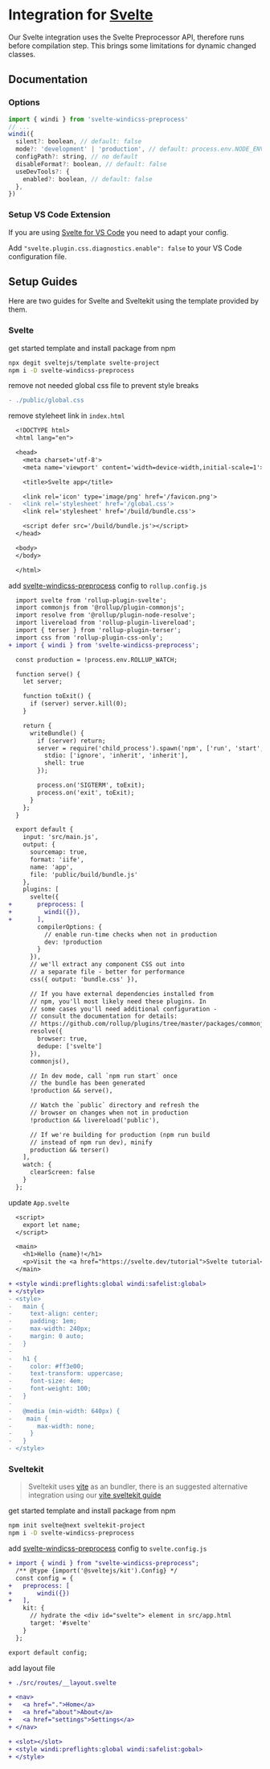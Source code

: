 [utility groups]: /features/
[svelte-windicss-preprocess]: https://github.com/windicss/svelte-windicss-preprocess
[vite-plugin-windicss]: https://github.com/windicss/vite-plugin-windicss
[vite]: /integrations/vite
[vite sveltekit guide]: /integrations/vite#sveltekit-as-of-1-0-0-next-100
[migration]: /guide/migration

<Logo name="svelte" class="logo-float-xl"/>

# Integration for [Svelte](https://svelte.dev/)

<PackageInfo name="svelte-windicss-preprocess" author="alexanderniebuhr" />



Our Svelte integration uses the Svelte Preprocessor API, therefore runs before compilation step. This brings some limitations for dynamic changed classes.

## Documentation

### Options

```js
import { windi } from 'svelte-windicss-preprocess'
// ...
windi({
  silent?: boolean, // default: false
  mode?: 'development' | 'production', // default: process.env.NODE_ENV
  configPath?: string, // no default
  disableFormat?: boolean, // default: false
  useDevTools?: {
    enabled?: boolean, // default: false
  },
})
```

### Setup VS Code Extension

If you are using [Svelte for VS Code](https://marketplace.visualstudio.com/items?itemName=svelte.svelte-vscode) you need to adapt your config.

Add `"svelte.plugin.css.diagnostics.enable": false` to your VS Code configuration file.

## Setup Guides

Here are two guides for Svelte and Sveltekit using the template provided by them.

### Svelte

get started template and install package from npm
```sh
npx degit sveltejs/template svelte-project
npm i -D svelte-windicss-preprocess
```

remove not needed global css file to prevent style breaks
```diff
- ./public/global.css
```

remove styleheet link in `index.html`
```diff
  <!DOCTYPE html>
  <html lang="en">

  <head>
    <meta charset='utf-8'>
    <meta name='viewport' content='width=device-width,initial-scale=1'>

    <title>Svelte app</title>

    <link rel='icon' type='image/png' href='/favicon.png'>
-   <link rel='stylesheet' href='/global.css'>
    <link rel='stylesheet' href='/build/bundle.css'>

    <script defer src='/build/bundle.js'></script>
  </head>

  <body>
  </body>

  </html>
```

add [svelte-windicss-preprocess] config to `rollup.config.js`
```diff
  import svelte from 'rollup-plugin-svelte';
  import commonjs from '@rollup/plugin-commonjs';
  import resolve from '@rollup/plugin-node-resolve';
  import livereload from 'rollup-plugin-livereload';
  import { terser } from 'rollup-plugin-terser';
  import css from 'rollup-plugin-css-only';
+ import { windi } from 'svelte-windicss-preprocess';

  const production = !process.env.ROLLUP_WATCH;

  function serve() {
    let server;

    function toExit() {
      if (server) server.kill(0);
    }

    return {
      writeBundle() {
        if (server) return;
        server = require('child_process').spawn('npm', ['run', 'start', '--', '--dev'], {
          stdio: ['ignore', 'inherit', 'inherit'],
          shell: true
        });

        process.on('SIGTERM', toExit);
        process.on('exit', toExit);
      }
    };
  }

  export default {
    input: 'src/main.js',
    output: {
      sourcemap: true,
      format: 'iife',
      name: 'app',
      file: 'public/build/bundle.js'
    },
    plugins: [
      svelte({
+       preprocess: [
+         windi({}),
+       ],
        compilerOptions: {
          // enable run-time checks when not in production
          dev: !production
        }
      }),
      // we'll extract any component CSS out into
      // a separate file - better for performance
      css({ output: 'bundle.css' }),

      // If you have external dependencies installed from
      // npm, you'll most likely need these plugins. In
      // some cases you'll need additional configuration -
      // consult the documentation for details:
      // https://github.com/rollup/plugins/tree/master/packages/commonjs
      resolve({
        browser: true,
        dedupe: ['svelte']
      }),
      commonjs(),

      // In dev mode, call `npm run start` once
      // the bundle has been generated
      !production && serve(),

      // Watch the `public` directory and refresh the
      // browser on changes when not in production
      !production && livereload('public'),

      // If we're building for production (npm run build
      // instead of npm run dev), minify
      production && terser()
    ],
    watch: {
      clearScreen: false
    }
  };
```

update `App.svelte`
```diff
  <script>
    export let name;
  </script>

  <main>
    <h1>Hello {name}!</h1>
    <p>Visit the <a href="https://svelte.dev/tutorial">Svelte tutorial</a> to learn how to build Svelte apps.</p>
  </main>

+ <style windi:preflights:global windi:safelist:global>
+ </style>
- <style>
-   main {
-     text-align: center;
-     padding: 1em;
-     max-width: 240px;
-     margin: 0 auto;
-   }
-
-   h1 {
-     color: #ff3e00;
-     text-transform: uppercase;
-     font-size: 4em;
-     font-weight: 100;
-   }
-
-   @media (min-width: 640px) {
-    main {
-       max-width: none;
-     }
-   }
- </style>
```

### Sveltekit

> Sveltekit uses [vite] as an bundler, there is an suggested alternative integration using our [vite sveltekit guide]

get started template and install package from npm
```sh
npm init svelte@next sveltekit-project
npm i -D svelte-windicss-preprocess
```
add [svelte-windicss-preprocess] config to `svelte.config.js`
```diff
+ import { windi } from "svelte-windicss-preprocess";
  /** @type {import('@sveltejs/kit').Config} */
  const config = {
+	preprocess: [
+		windi({})
+	],
    kit: {
      // hydrate the <div id="svelte"> element in src/app.html
      target: '#svelte'
    }
  };

export default config;
```
add layout file
```diff
+ ./src/routes/__layout.svelte
```
```diff
+ <nav>
+   <a href=".">Home</a>
+   <a href="about">About</a>
+   <a href="settings">Settings</a>
+ </nav>

+ <slot></slot>
+ <style windi:preflights:global windi:safelist:gobal>
+ </style>
```
